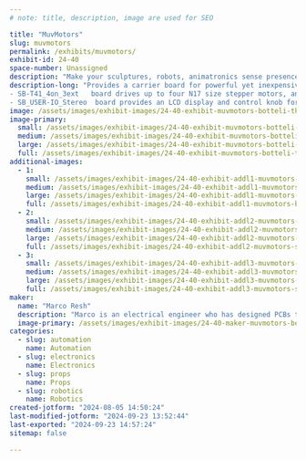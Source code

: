 ```yaml
---
# note: title, description, image are used for SEO

title: "MuvMotors"
slug: muvmotors
permalink: /exhibits/muvmotors/
exhibit-id: 24-40
space-number: Unassigned
description: "Make your sculptures, robots, animatronics sense presence of an audience then use audio and motion. "
description-long: "Provides a carrier board for powerful yet inexpensive modules which can provide audience sensing with addition of a PIR Motion Sensor, drive stepper motors, with an LCD and a control knob for user input/output.
- SB-T41_4on_3ext   board drives up to four N17 size stepper motors, and sends signals to up to two external drivers for large stepper motors. 
- SB_USER-IO_Stereo  board provides an LCD display and control knob for user IO and a small amplifier for audio tracks. Accessory LCD Front Panel and perfboard expansion boards also available."
image: /assets/images/exhibit-images/24-40-exhibit-muvmotors-botteli-the-bottle-man-rdcd-rotd-large.jpg
image-primary: 
  small: /assets/images/exhibit-images/24-40-exhibit-muvmotors-botteli-the-bottle-man-rdcd-rotd-small.jpg
  medium: /assets/images/exhibit-images/24-40-exhibit-muvmotors-botteli-the-bottle-man-rdcd-rotd-medium.jpg
  large: /assets/images/exhibit-images/24-40-exhibit-muvmotors-botteli-the-bottle-man-rdcd-rotd-large.jpg
  full: /assets/images/exhibit-images/24-40-exhibit-muvmotors-botteli-the-bottle-man-rdcd-rotd-full.jpg
additional-images: 
  - 1:
    small: /assets/images/exhibit-images/24-40-exhibit-addl1-muvmotors-botteli-sb-lcd-small.jpg
    medium: /assets/images/exhibit-images/24-40-exhibit-addl1-muvmotors-botteli-sb-lcd-medium.jpg
    large: /assets/images/exhibit-images/24-40-exhibit-addl1-muvmotors-botteli-sb-lcd-large.jpg
    full: /assets/images/exhibit-images/24-40-exhibit-addl1-muvmotors-botteli-sb-lcd-full.jpg
  - 2:
    small: /assets/images/exhibit-images/24-40-exhibit-addl2-muvmotors-sb-t41-4on-2ext-small.jpg
    medium: /assets/images/exhibit-images/24-40-exhibit-addl2-muvmotors-sb-t41-4on-2ext-medium.jpg
    large: /assets/images/exhibit-images/24-40-exhibit-addl2-muvmotors-sb-t41-4on-2ext-large.jpg
    full: /assets/images/exhibit-images/24-40-exhibit-addl2-muvmotors-sb-t41-4on-2ext-full.jpg
  - 3:
    small: /assets/images/exhibit-images/24-40-exhibit-addl3-muvmotors-sb-t41-7ext-rdcd-small.jpg
    medium: /assets/images/exhibit-images/24-40-exhibit-addl3-muvmotors-sb-t41-7ext-rdcd-medium.jpg
    large: /assets/images/exhibit-images/24-40-exhibit-addl3-muvmotors-sb-t41-7ext-rdcd-large.jpg
    full: /assets/images/exhibit-images/24-40-exhibit-addl3-muvmotors-sb-t41-7ext-rdcd-full.jpg
maker: 
  name: "Marco Resh"
  description: "Marco is an electrical engineer who has designed PCBs to bring motion control to the hobbyist."
  image-primary: /assets/images/exhibit-images/24-40-maker-muvmotors-botteli-marco-stepper-boss-board-crpd-rdcd18-medium.jpg
categories: 
  - slug: automation
    name: Automation
  - slug: electronics
    name: Electronics
  - slug: props
    name: Props
  - slug: robotics
    name: Robotics
created-jotform: "2024-08-05 14:50:24"
last-modified-jotform: "2024-09-23 13:52:44"
last-exported: "2024-09-23 14:57:24"
sitemap: false

---
```

